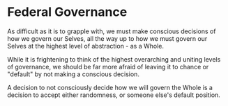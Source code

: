 # Federal Governance

As difficult as it is to grapple with, we must make conscious decisions of how we govern our Selves, all the way up to how we must govern our Selves at the highest level of abstraction - as a Whole. 

While it is frightening to think of the highest overarching and uniting levels of governance, we should be far more afraid of leaving it to chance or "default" by not making a conscious decision.   

A decision to not consciously decide how we will govern the Whole is a decision to accept either randomness, or someone else's default position. 
